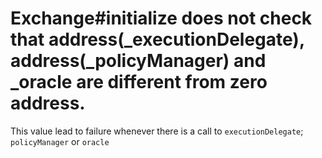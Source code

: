 # Exchange#initialize does not check that address(_executionDelegate), address(_policyManager) and _oracle are different from zero address.
This value lead to failure whenever there is a call to ```executionDelegate```; ```policyManager``` or ```oracle```
